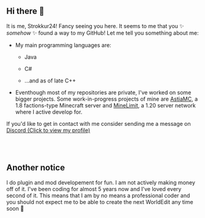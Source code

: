 ## Hi there 👋

It is me, Strokkur24!
Fancy seeing you here. It seems to me that you ✨ _somehow_ ✨ found a way to my GitHub!
Let me tell you something about me:

- My main programming languages are:
  - Java <!-- ![Java](https://banner2.cleanpng.com/20180517/zve/kisspng-java-programmer-computer-programming-logo-5afe2f1dcf9897.0745314915266076458503.jpg) -->
  - C# <!-- ![C#](https://banner2.cleanpng.com/20180517/zve/kisspng-java-programmer-computer-programming-logo-5afe2f1dcf9897.0745314915266076458503.jpg) -->
  
  - ...and as of late C++ 

- Eventhough most of my repositories are private, I've worked on some bigger projects. Some work-in-progress projects of mine are [AstiaMC](https://discord.gg/astiamc), a 1.8 factions-type Minecraft server and [MineLimit](https://discord.gg/minelimit), a 1.20 server network where I active develop for.

If you'd like to get in contact with me consider sending me a message on [Discord (Click to view my profile)](https://discord.com/users/813141164281692170)

<br><br>
## Another notice
I do plugin and mod developement for fun. I am not actively making money off of it. I've been coding for almost 5 years now and I've loved every second of it.
This means that I am by no means a professional coder and you should not expect me to be able to create the next WorldEdit any time soon 🚒
